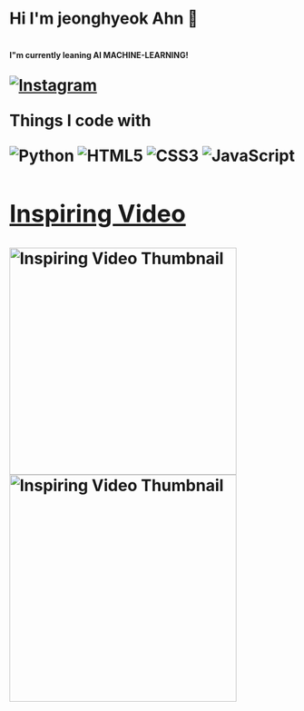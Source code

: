 <h1>Hi I'm jeonghyeok Ahn 👋<h1/>

<!--
**ajh2050/ajh2050** is a ✨ _special_ ✨ repository because its `README.md` (this file) appears on your GitHub profile.

Here are some ideas to get you started:

- 🔭 I’m currently working on ...
- 🌱 I’m currently learning ...
- 👯 I’m looking to collaborate on ...
- 🤔 I’m looking for help with ...
- 💬 Ask me about ...
- 📫 How to reach me: ...
- 😄 Pronouns: ...
- ⚡ Fun fact: ...
-->
<p style="font-size: 14px;">I"m currently leaning AI MACHINE-LEARNING!</p>
 
<p><a href="https://www.instagram.com/stabilityhyeok" target="_blank">
    <img alt="Instagram" src="https://img.shields.io/badge/Instagram-E4405F.svg?&style=for-the-badge&logo=Instagram&logoColor=white"/>
</a>
</p>
<p>Things I code with</p>
<p>
<img alt="Python" src ="https://img.shields.io/badge/Python-3776AB.svg?&style=for-the-badge&logo=Python&logoColor=white"/>
<img alt="HTML5" src="https://img.shields.io/badge/HTML5-E34F26.svg?&style=for-the-badge&logo=HTML5&logoColor=white"/>
<img alt="CSS3" src="https://img.shields.io/badge/CSS3-1572B6.svg?&style=for-the-badge&logo=CSS3&logoColor=white"/>
<img alt="JavaScript" src="https://img.shields.io/badge/JavaScript-F7DF1E.svg?&style=for-the-badge&logo=JavaScript&logoColor=black"/>
</p>


<a href="file:///C:/Users/drema/Downloads/%EC%95%88%EC%A0%95%ED%98%81-%EA%B3%84%EC%82%B0%EA%B8%B0_%EC%B5%9C%EC%A2%85caculator%20(6).html">

<h2>Inspiring Video</h2>
<a href="https://www.youtube.com/watch?v=T6z-0dpXPvU&t" target="_blank">
    <img src="https://img.youtube.com/vi/T6z-0dpXPvU/0.jpg" alt="Inspiring Video Thumbnail" width="400"/>
</a>
<a href="https://www.youtube.com/watch?v=w9DfC2BHGPA&t" target="_blank">
    <img src="https://img.youtube.com/vi/w9DfC2BHGPA/0.jpg" alt="Inspiring Video Thumbnail" width="400"/>
</a>

